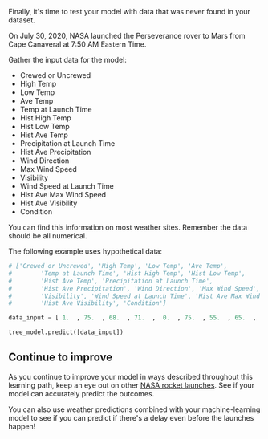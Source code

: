 Finally, it's time to test your model with data that was never found in your dataset.

On July 30, 2020, NASA launched the Perseverance rover to Mars from Cape Canaveral at 7:50 AM Eastern Time.

Gather the input data for the model:

- Crewed or Uncrewed
- High Temp
- Low Temp
- Ave Temp
- Temp at Launch Time
- Hist High Temp
- Hist Low Temp
- Hist Ave Temp
- Precipitation at Launch Time
- Hist Ave Precipitation
- Wind Direction
- Max Wind Speed
- Visibility
- Wind Speed at Launch Time
- Hist Ave Max Wind Speed
- Hist Ave Visibility
- Condition

You can find this information on most weather sites. Remember the data should be all numerical.

The following example uses hypothetical data:

```python
# ['Crewed or Uncrewed', 'High Temp', 'Low Temp', 'Ave Temp',
#        'Temp at Launch Time', 'Hist High Temp', 'Hist Low Temp',
#        'Hist Ave Temp', 'Precipitation at Launch Time',
#        'Hist Ave Precipitation', 'Wind Direction', 'Max Wind Speed',
#        'Visibility', 'Wind Speed at Launch Time', 'Hist Ave Max Wind Speed',
#        'Hist Ave Visibility', 'Condition']

data_input = [ 1.  , 75.  , 68.  , 71.  ,  0.  , 75.  , 55.  , 65.  ,  0.  , 0.08,  0.  , 16.  , 15.  ,  0.  ,  0. ]

tree_model.predict([data_input])
```

## Continue to improve

As you continue to improve your model in ways described throughout this learning path, keep an eye out on other [NASA rocket launches](https://www.nasa.gov/event-type/launch-schedule/?azure-portal=true). See if your model can accurately predict the outcomes.

You can also use weather predictions combined with your machine-learning model to see if you can predict if there's a delay even before the launches happen!
